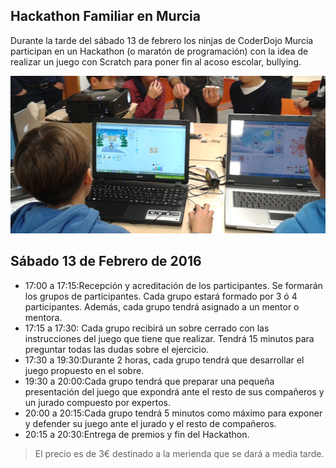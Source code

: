 ## Hackathon Familiar en Murcia

Durante la tarde del sábado 13 de febrero los ninjas de CoderDojo Murcia participan en un Hackathon (o maratón de programación) con la idea de realizar un juego con Scratch para poner fin al acoso escolar, bullying.

![](img/1.png)

## Sábado 13 de Febrero de 2016

- 17:00 a 17:15:Recepción y acreditación de los participantes. Se formarán los grupos de participantes. Cada grupo estará formado por 3 ó 4 participantes. Además, cada grupo tendrá asignado a un mentor o mentora.
- 17:15 a 17:30: Cada grupo recibirá un sobre cerrado con las instrucciones del juego que tiene que realizar. Tendrá 15 minutos para preguntar todas las dudas sobre el ejercicio.
- 17:30 a 19:30:Durante 2 horas, cada grupo tendrá que desarrollar el juego propuesto en el sobre.
- 19:30 a 20:00:Cada grupo tendrá que preparar una pequeña presentación del juego que expondrá ante el resto de sus compañeros y un jurado compuesto por expertos.
- 20:00 a 20:15:Cada grupo tendrá 5 minutos como máximo para exponer y defender su juego ante el jurado y el resto de compañeros.
- 20:15 a 20:30:Entrega de premios y fin del Hackathon.

> El precio es de 3€ destinado a la merienda que se dará a media tarde.
